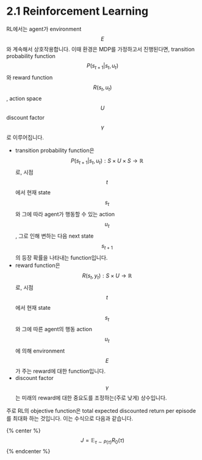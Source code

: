 # 2.1 Reinforcement Learning

RL에서는 agent가 environment $$ E $$와 계속해서 상호작용합니다. 이때 환경은 MDP를 가정하고서 진행된다면, transition probability function$$ P(s_{t+1}|s_t,u_t)$$ 와 reward function $$ R(s_t,u_t) $$, action space $$U$$ discount factor $$ \gamma $$로 이루어집니다. 

* transition probability function은 $$ P(s_{t+1}|s_t,u_t) : S \times U \times S \rightarrow\mathbb{R}$$ 로, 시점 $$ t $$에서 현재 state $$s_t$$와 그에 따라 agent가 행동할 수 있는 action $$u_t$$, 그로 인해 변하는 다음 next state $$ s_{t+1}$$ 의 등장 확률을 나타내는 function입니다.
* reward function은 $$R(s_t,y_t):S\times U \rightarrow \mathbb{R}$$로, 시점 $$t$$에서 현재 state $$s_t$$와 그에 따른 agent의 행동 action $$u_t$$에 의해 environment $$E$$가 주는 reward에 대한 function입니다.
* discount factor $$ \gamma $$는  미래의 reward에 대한 중요도를 조정하는\(주로 낮게\) 상수입니다.

주로 RL의 objective function은 total expected discounted return per episode를 최대화 하는 것입니다. 이는 수식으로 다음과 같습니다.

{% center %}$$J = \mathbb{E}_{\tau \sim P(\tau)}R_0(\tau)$$ {% endcenter %} 



